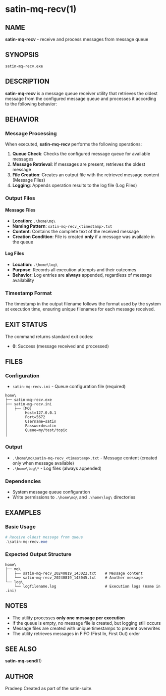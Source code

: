 # satin-mq-recv(1)

## NAME

**satin-mq-recv** - receive and process messages from message queue

## SYNOPSIS

```
satin-mq-recv.exe
```

## DESCRIPTION

**satin-mq-recv** is a message queue receiver utility that retrieves the oldest message from the configured message queue and processes it according to the following behavior:

## BEHAVIOR

### Message Processing

When executed, **satin-mq-recv** performs the following operations:

1. **Queue Check**: Checks the configured message queue for available messages
2. **Message Retrieval**: If messages are present, retrieves the oldest message
3. **File Creation**: Creates an output file with the retrieved message content (Message Files)
4. **Logging**: Appends operation results to the log file (Log Files)

### Output Files

#### Message Files
- **Location**: `.\home\mq\`
- **Naming Pattern**: `satin-mq-recv_<timestamp>.txt`
- **Content**: Contains the complete text of the received message
- **Creation Condition**: File is created **only** if a message was available in the queue

#### Log Files
- **Location**: `.\home\log\`
- **Purpose**: Records all execution attempts and their outcomes
- **Behavior**: Log entries are **always** appended, regardless of message availability

### Timestamp Format

The timestamp in the output filename follows the format used by the system at execution time, ensuring unique filenames for each message received.

## EXIT STATUS

The command returns standard exit codes:

- **0**: Success (message received and processed)

## FILES

### Configuration
- `satin-mq-recv.ini` - Queue configuration file (required)
```
home\
├── satin-mq-recv.exe
├── satin-mq-recv.ini
│   ├── [MQ]
│        Host=127.0.0.1
│        Port=5672
│        Username=satin
│        Password=satin
│        Queue=my/test/topic
│
```

### Output
- `.\home\mq\satin-mq-recv_<timestamp>.txt` - Message content (created only when message available)
- `.\home\log\*` - Log files (always appended)

### Dependencies
- System message queue configuration
- Write permissions to `.\home\mq\` and `.\home\log\` directories

## EXAMPLES

### Basic Usage
```powershell
# Receive oldest message from queue
.\satin-mq-recv.exe
```

### Expected Output Structure
```
home\
├── mq\
│   ├── satin-mq-recv_20240819_143022.txt    # Message content
│   └── satin-mq-recv_20240819_143045.txt    # Another message
└── log\
    └── logfilename.log                      # Execution logs (name in .ini)
```

## NOTES

- The utility processes **only one message per execution**
- If the queue is empty, no message file is created, but logging still occurs
- Message files are created with unique timestamps to prevent overwrites
- The utility retrieves messages in FIFO (First In, First Out) order

## SEE ALSO

**satin-mq-send**(1)

## AUTHOR
Pradeep
Created as part of the satin-suite.